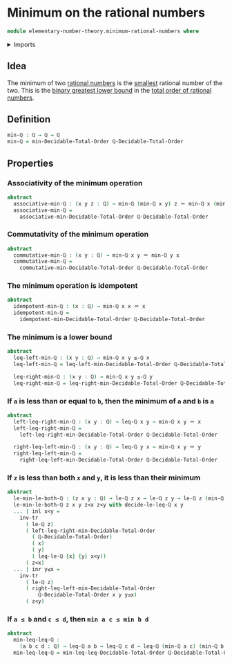 # Minimum on the rational numbers

```agda
module elementary-number-theory.minimum-rational-numbers where
```

<details><summary>Imports</summary>

```agda
open import elementary-number-theory.decidable-total-order-rational-numbers
open import elementary-number-theory.inequality-rational-numbers
open import elementary-number-theory.rational-numbers
open import elementary-number-theory.strict-inequality-rational-numbers

open import foundation.coproduct-types
open import foundation.identity-types
open import foundation.transport-along-identifications

open import order-theory.decidable-total-orders
```

</details>

## Idea

The minimum of two
[rational numbers](elementary-number-theory.rational-numbers.md) is the
[smallest](elementary-number-theory.inequality-rational-numbers.md) rational
number of the two. This is the
[binary greatest lower bound](order-theory.greatest-lower-bounds-posets.md) in
the
[total order of rational numbers](elementary-number-theory.decidable-total-order-rational-numbers.md).

## Definition

```agda
min-ℚ : ℚ → ℚ → ℚ
min-ℚ = min-Decidable-Total-Order ℚ-Decidable-Total-Order
```

## Properties

### Associativity of the minimum operation

```agda
abstract
  associative-min-ℚ : (x y z : ℚ) → min-ℚ (min-ℚ x y) z ＝ min-ℚ x (min-ℚ y z)
  associative-min-ℚ =
    associative-min-Decidable-Total-Order ℚ-Decidable-Total-Order
```

### Commutativity of the minimum operation

```agda
abstract
  commutative-min-ℚ : (x y : ℚ) → min-ℚ x y ＝ min-ℚ y x
  commutative-min-ℚ =
    commutative-min-Decidable-Total-Order ℚ-Decidable-Total-Order
```

### The minimum operation is idempotent

```agda
abstract
  idempotent-min-ℚ : (x : ℚ) → min-ℚ x x ＝ x
  idempotent-min-ℚ =
    idempotent-min-Decidable-Total-Order ℚ-Decidable-Total-Order
```

### The minimum is a lower bound

```agda
abstract
  leq-left-min-ℚ : (x y : ℚ) → min-ℚ x y ≤-ℚ x
  leq-left-min-ℚ = leq-left-min-Decidable-Total-Order ℚ-Decidable-Total-Order

  leq-right-min-ℚ : (x y : ℚ) → min-ℚ x y ≤-ℚ y
  leq-right-min-ℚ = leq-right-min-Decidable-Total-Order ℚ-Decidable-Total-Order
```

### If `a` is less than or equal to `b`, then the minimum of `a` and `b` is `a`

```agda
abstract
  left-leq-right-min-ℚ : (x y : ℚ) → leq-ℚ x y → min-ℚ x y ＝ x
  left-leq-right-min-ℚ =
    left-leq-right-min-Decidable-Total-Order ℚ-Decidable-Total-Order

  right-leq-left-min-ℚ : (x y : ℚ) → leq-ℚ y x → min-ℚ x y ＝ y
  right-leq-left-min-ℚ =
    right-leq-left-min-Decidable-Total-Order ℚ-Decidable-Total-Order
```

### If `z` is less than both `x` and `y`, it is less than their minimum

```agda
abstract
  le-min-le-both-ℚ : (z x y : ℚ) → le-ℚ z x → le-ℚ z y → le-ℚ z (min-ℚ x y)
  le-min-le-both-ℚ z x y z<x z<y with decide-le-leq-ℚ x y
  ... | inl x<y =
    inv-tr
      ( le-ℚ z)
      ( left-leq-right-min-Decidable-Total-Order
        ( ℚ-Decidable-Total-Order)
        ( x)
        ( y)
        ( leq-le-ℚ {x} {y} x<y))
      ( z<x)
  ... | inr y≤x =
    inv-tr
      ( le-ℚ z)
      ( right-leq-left-min-Decidable-Total-Order
          ℚ-Decidable-Total-Order x y y≤x)
      ( z<y)
```

### If `a ≤ b` and `c ≤ d`, then `min a c ≤ min b d`

```agda
abstract
  min-leq-leq-ℚ :
    (a b c d : ℚ) → leq-ℚ a b → leq-ℚ c d → leq-ℚ (min-ℚ a c) (min-ℚ b d)
  min-leq-leq-ℚ = min-leq-leq-Decidable-Total-Order ℚ-Decidable-Total-Order
```
